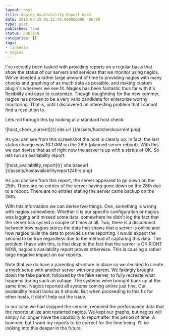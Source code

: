 ```yaml
---
layout: post
title: Nagios Availability Report Woes
date: 2012-07-25 01:12:48.000000000 -06:00
type: post
published: true
status: publish
categories: []
tags:
- linkedin
- nagios
---
```

I've recently been tasked with providing reports on a regular basis that show the status of our servers and services that we monitor using nagios. We've devoted a rather large amount of time to providing nagios with many checks and graphing of as much data as possible, and making custom plugin's wherever we see fit. Nagios has been fantastic thus far with it's flexibility and ease to customize.  Though daughnting for the new commer, nagios has proven to be a very valid candidate for enterprise worthy monitoring.  That is, until I discovered an interesting problem that I cannot find a resolution to.

Lets roll through this by looking at a standard host check:

![host_check_current]({{ site.url }}/assets/hostcheckcurrent.png)

As you can see from this screenshot the host is clearly up.  In fact, the last status change was 10:17AM on the 28th (planned server reboot).  With this we can devise that as of right now the server is up with a status of OK.  So lets run an availability report.

![host_availability_report]({{ site.baseurl }}/assets/hostavailabilityreport24hrs.png)

As you can see from this report, the server appeared to go down on the 25th.  There are no entries of the server having gone down on the 28th due to a reboot.  There are no entries stating the server came backup on the 28th.

With this information we can derive two things.  One, something is wrong with nagios somewhere.  Whether it is our specific configuration or nagios was lagging and missed some data, somewhere he didn't log the fact that the server has cycled a couple of times at all.  Two, there is a disconnect between how nagios stores the data that shows that a server is online and how nagios pulls the data to provide us the reporting.  I would expect the second to be true regardless due to the method of capturing this data.  The problem I have with this, is that despite the fact that the server is OK RIGHT NOW, nagios's availability report proves otherwise.  This is causing a rather large negative impact on our reports.

Note that we do have a parenting structure in place so we decided to create a mock setup with another server with one parent.  We fakingly brought down the fake parent, followed by the fake server, to fully recreate what happens during such an outage.  The systems were brought back up at the same time.  Nagios reported all systems coming online just fine.  Our availability report looks as it should.  But when proceeding to this fix for other hosts, it didn't help out the issue.

In our case we had stopped the service, removed the performance data that the reports utilize and restarted nagios.  We kept our graphs, but nagios will simply no longer have the capability to report after this period of time.  A bummer, but I want my reports to be correct for the time being.  I'll be looking into this deeper in the future.
